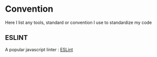 # Convention
Here I list any tools, standard or convention I use to standardize my code

## ESLINT
A popular javascript linter : [ESLint](https://eslint.org/)
